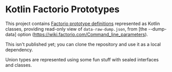 # Kotlin Factorio Prototypes

This project contains [Factorio prototype definitions](https://lua-api.factorio.com/latest/index-prototype.html)
represented as Kotlin classes, providing read-only view of `data-raw-dump.json`, from [the --dump-data]
option (https://wiki.factorio.com/Command_line_parameters).

This isn't published yet; you can clone the repository and use it as a local dependency.

Union types are represented using some fun stuff with sealed interfaces and classes.
